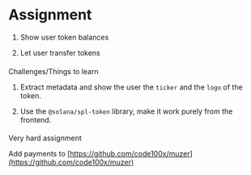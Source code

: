 # Assignment

1.  Show user token balances

2.  Let user transfer tokens

#### 

[](#8f0c4b08c2674bceac4493f56f47388c "Challenges/Things to learn")Challenges/Things to learn

1.  Extract metadata and show the user the `ticker` and the `logo` of the token.

2.  Use the `@solana/spl-token` library, make it work purely from the frontend.

#### 

[](#cf505a3183c94faf9a32f26fce585c3c "Very hard assignment")Very hard assignment

Add payments to [https://github.com/code100x/muzer](https://github.com/code100x/muzer)